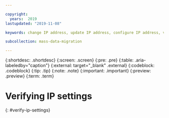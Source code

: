 ```yaml
---

copyright:
  years:  2019
lastupdated: "2019-11-08"

keywords: change IP address, update IP address, configure IP address, verify IP address

subcollection: mass-data-migration

---
```


{:shortdesc: .shortdesc}
{:screen: .screen}
{:pre: .pre}
{:table: .aria-labeledby="caption"}
{:external: target="_blank" .external}
{:codeblock: .codeblock}
{:tip: .tip}
{:note: .note}
{:important: .important}
{:preview: .preview}
{:term: .term}

# Verifying IP settings
{: #verify-ip-settings}